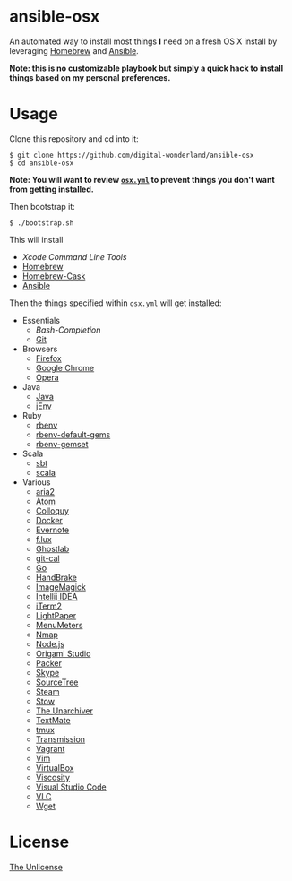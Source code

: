 # ansible-osx

An automated way to install most things __I__ need on a fresh OS X install by leveraging [Homebrew](http://brew.sh/) and [Ansible](http://www.ansible.com).

__Note: this is no customizable playbook but simply a quick hack to install things based on my personal preferences.__

# Usage

Clone this repository and cd into it:

```
$ git clone https://github.com/digital-wonderland/ansible-osx
$ cd ansible-osx
```

__Note: You will want to review [```osx.yml```](https://github.com/digital-wonderland/ansible-osx/blob/master/osx.yml) to prevent things you don't want from getting installed.__

Then bootstrap it:

```
$ ./bootstrap.sh
```

This will install

* _Xcode Command Line Tools_
* [Homebrew](http://brew.sh/)
* [Homebrew-Cask](https://github.com/caskroom/homebrew-cask)
* [Ansible](http://www.ansible.com)

Then the things specified within ```osx.yml``` will get installed:

* Essentials
  * _Bash-Completion_
  * [Git](https://git-scm.com/)
* Browsers
  * [Firefox](https://www.mozilla.org/de/firefox/new/)
  * [Google Chrome](https://www.google.de/chrome/browser/desktop/)
  * [Opera](http://www.opera.com)
* Java
  * [Java](http://www.oracle.com/technetwork/java/javase/downloads/index.html)
  * [jEnv](http://www.jenv.be/)
* Ruby
  * [rbenv](https://github.com/sstephenson/rbenv)
  * [rbenv-default-gems](https://github.com/sstephenson/rbenv-default-gems)
  * [rbenv-gemset](https://github.com/jf/rbenv-gemset)
* Scala
  * [sbt](http://www.scala-sbt.org/)
  * [scala](http://www.scala-lang.org/)
* Various
  * [aria2](https://github.com/tatsuhiro-t/aria2)
  * [Atom](https://atom.io/)
  * [Colloquy](http://colloquy.info/)
  * [Docker](https://www.docker.com/)
  * [Evernote](https://evernote.com/)
  * [f.lux](https://justgetflux.com/)
  * [Ghostlab](http://vanamco.com/ghostlab/)
  * [git-cal](https://github.com/k4rthik/git-cal)
  * [Go](https://golang.org/)
  * [HandBrake](https://handbrake.fr/)
  * [ImageMagick](http://www.imagemagick.org/)
  * [Intellij IDEA](https://www.jetbrains.com/idea/)
  * [iTerm2](https://www.iterm2.com/)
  * [LightPaper](http://www.ashokgelal.com/lightpaper-for-mac/)
  * [MenuMeters](http://www.ragingmenace.com/software/menumeters/)
  * [Nmap](https://nmap.org/)
  * [Node.js](https://nodejs.org/)
  * [Origami Studio](https://facebook.github.io/origami/)
  * [Packer](https://packer.io/)
  * [Skype](http://www.skype.com)
  * [SourceTree](https://www.sourcetreeapp.com/)
  * [Steam](http://store.steampowered.com/about/)
  * [Stow](https://www.gnu.org/software/stow/)
  * [The Unarchiver](http://unarchiver.c3.cx/unarchiver)
  * [TextMate](https://macromates.com/)
  * [tmux](http://tmux.github.io/)
  * [Transmission](http://www.transmissionbt.com/)
  * [Vagrant](https://www.vagrantup.com/)
  * [Vim](http://www.vim.org/)
  * [VirtualBox](https://www.virtualbox.org/)
  * [Viscosity](https://www.sparklabs.com/viscosity/)
  * [Visual Studio Code](https://code.visualstudio.com/)
  * [VLC](http://www.videolan.org/vlc/)
  * [Wget](http://www.gnu.org/software/wget/)

# License

[The Unlicense](http://unlicense.org/)
